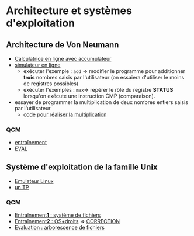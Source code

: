 # Architecture et systèmes d'exploitation

## Architecture de Von Neumann
* [Calculatrice en ligne avec accumulateur](https://www.calculatrice.com/math/en-ligne.html)
* [simulateur en ligne](https://www.peterhigginson.co.uk/AQA/)
  * exécuter l'exemple : `add` => modifier le programme pour additionner **trois** nombres saisis par l'utilisateur (on essaiera d'utiliser le moins de registres possibles)
  * exécuter l'exemples : `max`=> repérer le rôle du registre **STATUS** lorsqu'on exécute une instruction CMP (comparaison).
* essayer de programmer la multiplication de deux nombres entiers saisis par l'utilisateur
  * [code pour réaliser la multiplication](./Mult.md)

### QCM
* [entraînement](https://genumsi.inria.fr/qcm.php?h=b04b8767572051d9b26fc8a93c21728b)
* [EVAL](https://genumsi.inria.fr/qcm.php?h=bade9f88da824c5b56d008e1b24da08d)

## Système d'exploitation de la famille **Unix** 
* [Emulateur Linux](https://www.cahier-nsi.fr/jslinux/)
* [un TP](TP_Linux.md)


### QCM
* [Entraînement**1** : système de fichiers](https://genumsi.inria.fr/qcm.php?h=ebed389e65745e4c76361b3ebe92bab8)
* [Entraînement**2** : OS+droits](https://genumsi.inria.fr/qcm.php?h=81325e72698b6fc9d6fb11a0d55f8959) => [CORRECTION](https://genumsi.inria.fr/qcm-corrige.php?cle=MzY5OzYwNDs2MDU7ODE0OzEwMjQ7NDE4OzQxOTs0MjQ7NjAxOzY0ODs0MjI=)
* [Evaluation : arborescence de fichiers](https://genumsi.inria.fr/qcm.php?h=29b7a3cfd69f3a39d6cc693055df00e6)
